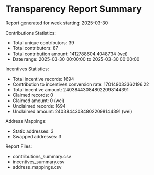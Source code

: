 Transparency Report Summary
=========================

Report generated for week starting: 2025-03-30

Contributions Statistics:
- Total unique contributors: 39
- Total contributors: 87
- Total contribution amount: 1412788604.4048734 (wei)
- Date range: 2025-03-30 00:00:00 to 2025-03-30 00:00:00

Incentives Statistics:
- Total incentive records: 1694
- Contribution to incentives conversion rate: 170149033362196.22
- Total incentive amount: 240384430848022098144391
- Claimed records: 0
- Claimed amount: 0 (wei)
- Unclaimed records: 1694
- Unclaimed amount: 240384430848022098144391 (wei)

Address Mappings:
- Static addresses: 3
- Swapped addresses: 3

Report Files:
- contributions_summary.csv
- incentives_summary.csv
- address_mappings.csv